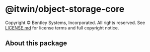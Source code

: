 # @itwin/object-storage-core

Copyright © Bentley Systems, Incorporated. All rights reserved. See [LICENSE.md](./LICENSE.md) for license terms and full copyright notice.

## About this package